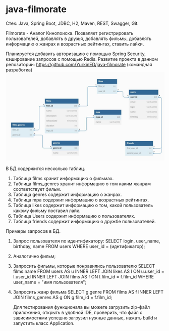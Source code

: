 # java-filmorate

Стек: Java, Spring Boot, JDBC, H2, Maven, REST, Swagger, Git.

Filmorate - Аналог Кинопоиска. Позваляет регистрировать пользователей, добавлять в друзья, добавлять фильмы, добавлять информацию о жанрах и возрастных рейтингах, ставить лайки.

Планируется добавить авторизацию с помощью Spring Security, кэширование запросов с помощью Redis.
Развитие проекта в данном репозитории: https://github.com/YurkinED/java-filmorate (командная разработка)
![Схема базы данных](src/main/resources/IMG_8495.jpg)

В БД содержится несколько таблиц.
1. Таблица films хранит информацию о фильмах. 
2. Таблица films_genres хранит информацию о том каким жанрам соответствует фильм.
3. Таблица genres содержит информацию о жанрах.
4. Таблица mpa содержит информацию о возрастных рейтингах.
5. Таблица likes содержит информацию о том, какой пользователь какому фильму поставил лайк.
6. Таблица Users содержит информацию о пользователях.
7. Таблица friends содержит информацию о дружбе пользователей.

Примеры запросов в БД.

1) Запрос пользователя по идентификатору:
   SELECT
   login,
   user_name,
   birthday,
   name
   FROM users
   WHERE user_id = (иднтификатор);
2) Аналогично фильм;
3) Запросить фильмы, которые понравились пользователю
   SELECT films.name
   FROM users AS u
   INNER LEFT JOIN likes AS l ON u.user_id = l.user_id
   INNER LEFT JOIN films AS f ON l.film_id = f.film_id
   WHERE user_name = "имя пользователя";
4) Запросить жанр фильма
   SELECT g.genre
   FROM films AS f
   INNER LEFT JOIN films_genres AS g ON g.film_id = f.film_id;
   
   Для тестирования функционала вы можете загрузить zip-файл приложения, открыть в удобной IDE, проверить, что файл с зависимостями успешно загрузил нужные данные, нажать build и запустить класс Application.
